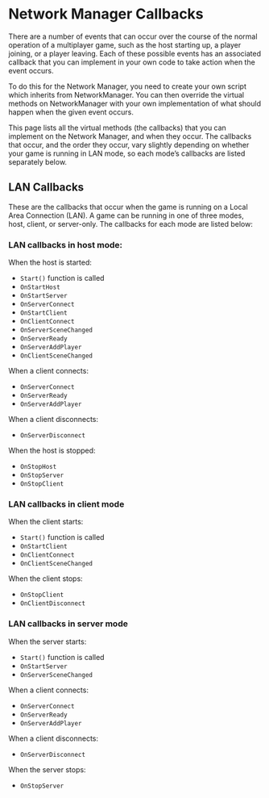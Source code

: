 # Network Manager Callbacks

There are a number of events that can occur over the course of the normal operation of a multiplayer game, such as the host starting up, a player joining, or a player leaving. Each of these possible events has an associated callback that you can implement in your own code to take action when the event occurs.

To do this for the Network Manager, you need to create your own script which inherits from NetworkManager. You can then override the virtual methods on NetworkManager with your own implementation of what should happen when the given event occurs.

This page lists all the virtual methods (the callbacks) that you can implement on the Network Manager, and when they occur. The callbacks that occur, and the order they occur, vary slightly depending on whether your game is running in LAN mode, so each mode’s callbacks are listed separately below.

## LAN Callbacks

These are the callbacks that occur when the game is running on a Local Area Connection (LAN). A game can be running in one of three modes, host, client, or server-only. The callbacks for each mode are listed below:

### LAN callbacks in host mode:

When the host is started:

-   `Start()` function is called
-   `OnStartHost`
-   `OnStartServer`
-   `OnServerConnect`
-   `OnStartClient`
-   `OnClientConnect`
-   `OnServerSceneChanged`
-   `OnServerReady`
-   `OnServerAddPlayer`
-   `OnClientSceneChanged`

When a client connects:

-   `OnServerConnect`
-   `OnServerReady`
-   `OnServerAddPlayer`

When a client disconnects:

-   `OnServerDisconnect`

When the host is stopped:

-   `OnStopHost`
-   `OnStopServer`
-   `OnStopClient`

### LAN callbacks in client mode

When the client starts:

-   `Start()` function is called
-   `OnStartClient`
-   `OnClientConnect`
-   `OnClientSceneChanged`

When the client stops:

-   `OnStopClient`
-   `OnClientDisconnect`

### LAN callbacks in server mode

When the server starts:

-   `Start()` function is called
-   `OnStartServer`
-   `OnServerSceneChanged`

When a client connects:

-   `OnServerConnect`
-   `OnServerReady`
-   `OnServerAddPlayer`

When a client disconnects:

-   `OnServerDisconnect`

When the server stops:

-   `OnStopServer`
